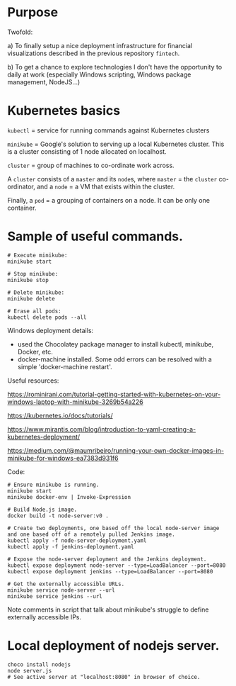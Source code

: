 # Purpose
Twofold: 

a) To finally setup a nice deployment infrastructure for financial visualizations described in the previous repository ```fintech```. 

b) To get a chance to explore technologies I don't have the opportunity to daily at work (especially Windows scripting, Windows package management, NodeJS...)

# Kubernetes basics
```kubectl``` = service for running commands against Kubernetes clusters

```minikube``` = Google's solution to serving up a local Kubernetes cluster. This is a cluster consisting of 1 node allocated on localhost.

```cluster``` = group of machines to co-ordinate work across.

A ```cluster``` consists of a ```master``` and its ```node```s, where ```master``` = the ```cluster``` co-ordinator, and a ```node``` = a VM that exists within the cluster.

Finally, a ```pod``` = a grouping of containers on a node. It can be only one container.

# Sample of useful commands.

```shell
# Execute minikube:
minikube start

# Stop minikube:
minikube stop

# Delete minikube:
minikube delete

# Erase all pods:
kubectl delete pods --all
```

Windows deployment details:
- used the Chocolatey package manager to install kubectl, minikube, Docker, etc.
- docker-machine installed. Some odd errors can be resolved with a simple 'docker-machine restart'.

Useful resources:

https://rominirani.com/tutorial-getting-started-with-kubernetes-on-your-windows-laptop-with-minikube-3269b54a226

https://kubernetes.io/docs/tutorials/

https://www.mirantis.com/blog/introduction-to-yaml-creating-a-kubernetes-deployment/

https://medium.com/@maumribeiro/running-your-own-docker-images-in-minikube-for-windows-ea7383d931f6

Code:

```shell
# Ensure minikube is running.
minikube start
minikube docker-env | Invoke-Expression

# Build Node.js image.
docker build -t node-server:v0 .

# Create two deployments, one based off the local node-server image and one based off of a remotely pulled Jenkins image.
kubectl apply -f node-server-deployment.yaml
kubectl apply -f jenkins-deployment.yaml

# Expose the node-server deployment and the Jenkins deployment.
kubectl expose deployment node-server --type=LoadBalancer --port=8080
kubectl expose deployment jenkins --type=LoadBalancer --port=8080

# Get the externally accessible URLs.
minikube service node-server --url
minikube service jenkins --url

```

Note comments in script that talk about minikube's struggle to define externally accessible IPs.

# Local deployment of nodejs server.
```shell
choco install nodejs
node server.js
# See active server at "localhost:8080" in browser of choice.
```

